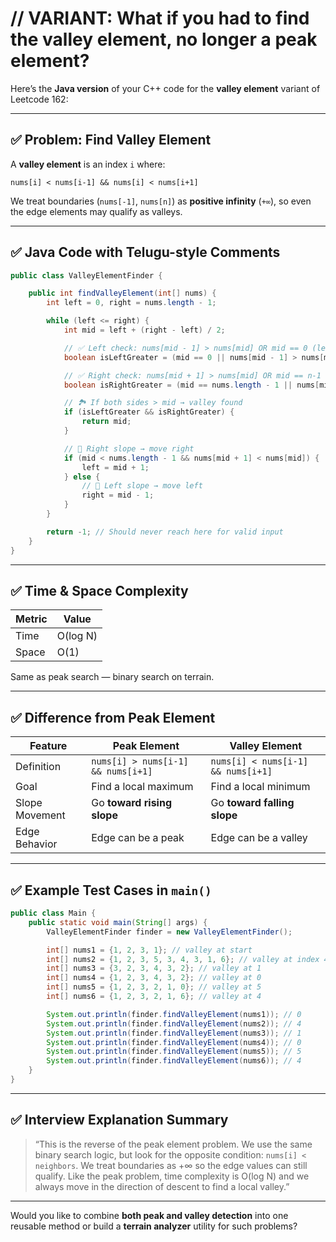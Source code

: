 # // VARIANT: What if you had to find the valley element, no longer a peak element?

Here’s the **Java version** of your C++ code for the **valley element** variant of Leetcode 162:

---

## ✅ Problem: Find Valley Element

A **valley element** is an index `i` where:

```
nums[i] < nums[i-1] && nums[i] < nums[i+1]
```

We treat boundaries (`nums[-1]`, `nums[n]`) as **positive infinity** (`+∞`), so even the edge elements may qualify as valleys.

---

## ✅ Java Code with Telugu-style Comments

```java
public class ValleyElementFinder {

    public int findValleyElement(int[] nums) {
        int left = 0, right = nums.length - 1;

        while (left <= right) {
            int mid = left + (right - left) / 2;

            // ✅ Left check: nums[mid - 1] > nums[mid] OR mid == 0 (left edge treated as +∞)
            boolean isLeftGreater = (mid == 0 || nums[mid - 1] > nums[mid]);

            // ✅ Right check: nums[mid + 1] > nums[mid] OR mid == n-1 (right edge treated as +∞)
            boolean isRightGreater = (mid == nums.length - 1 || nums[mid + 1] > nums[mid]);

            // 🏞️ If both sides > mid → valley found
            if (isLeftGreater && isRightGreater) {
                return mid;
            }

            // 🔽 Right slope → move right
            if (mid < nums.length - 1 && nums[mid + 1] < nums[mid]) {
                left = mid + 1;
            } else {
                // 🔼 Left slope → move left
                right = mid - 1;
            }
        }

        return -1; // Should never reach here for valid input
    }
}
```

---

## ✅ Time & Space Complexity

| Metric | Value    |
| ------ | -------- |
| Time   | O(log N) |
| Space  | O(1)     |

Same as peak search — binary search on terrain.

---

## ✅ Difference from Peak Element

| Feature        | Peak Element                       | Valley Element                     |
| -------------- | ---------------------------------- | ---------------------------------- |
| Definition     | `nums[i] > nums[i-1] && nums[i+1]` | `nums[i] < nums[i-1] && nums[i+1]` |
| Goal           | Find a local maximum               | Find a local minimum               |
| Slope Movement | Go **toward rising slope**         | Go **toward falling slope**        |
| Edge Behavior  | Edge can be a peak                 | Edge can be a valley               |

---

## ✅ Example Test Cases in `main()`

```java
public class Main {
    public static void main(String[] args) {
        ValleyElementFinder finder = new ValleyElementFinder();

        int[] nums1 = {1, 2, 3, 1}; // valley at start
        int[] nums2 = {1, 2, 3, 5, 3, 4, 3, 1, 6}; // valley at index 4
        int[] nums3 = {3, 2, 3, 4, 3, 2}; // valley at 1
        int[] nums4 = {1, 2, 3, 4, 3, 2}; // valley at 0
        int[] nums5 = {1, 2, 3, 2, 1, 0}; // valley at 5
        int[] nums6 = {1, 2, 3, 2, 1, 6}; // valley at 4

        System.out.println(finder.findValleyElement(nums1)); // 0
        System.out.println(finder.findValleyElement(nums2)); // 4
        System.out.println(finder.findValleyElement(nums3)); // 1
        System.out.println(finder.findValleyElement(nums4)); // 0
        System.out.println(finder.findValleyElement(nums5)); // 5
        System.out.println(finder.findValleyElement(nums6)); // 4
    }
}
```

---

## ✅ Interview Explanation Summary

> “This is the reverse of the peak element problem. We use the same binary search logic, but look for the opposite condition: `nums[i] < neighbors`. We treat boundaries as +∞ so the edge values can still qualify. Like the peak problem, time complexity is O(log N) and we always move in the direction of descent to find a local valley.”

---

Would you like to combine **both peak and valley detection** into one reusable method or build a **terrain analyzer** utility for such problems?
